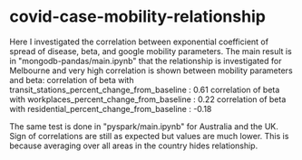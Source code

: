 # covid-case-mobility-relationship
Here I investigated the correlation between exponential coefficient of spread of disease, beta, and google mobility parameters. The main result is in "mongodb-pandas/main.ipynb" that the relationship is investigated for Melbourne and very high correlation is shown between mobility parameters and beta:
correlation of beta with transit_stations_percent_change_from_baseline :  0.61
correlation of beta with workplaces_percent_change_from_baseline :  0.22
correlation of beta with residential_percent_change_from_baseline :  -0.18

The same test is done in "pyspark/main.ipynb" for Australia and the UK. Sign of correlations are still as expected but values are much lower. This is because averaging over all areas in the country hides relationship. 



